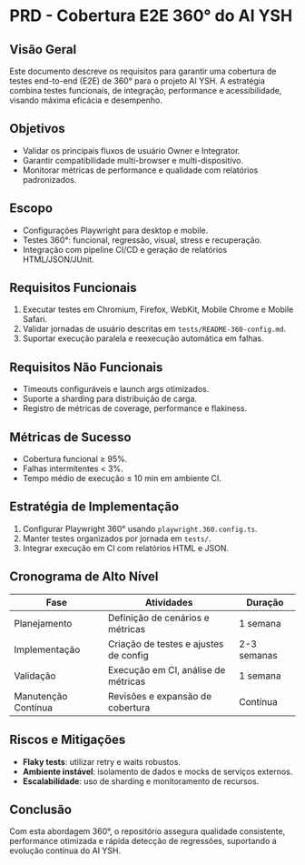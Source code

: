 # PRD - Cobertura E2E 360° do AI YSH

## Visão Geral
Este documento descreve os requisitos para garantir uma cobertura de testes end-to-end (E2E) de 360° para o projeto AI YSH. A estratégia combina testes funcionais, de integração, performance e acessibilidade, visando máxima eficácia e desempenho.

## Objetivos
- Validar os principais fluxos de usuário Owner e Integrator.
- Garantir compatibilidade multi-browser e multi-dispositivo.
- Monitorar métricas de performance e qualidade com relatórios padronizados.

## Escopo
- Configurações Playwright para desktop e mobile.
- Testes 360°: funcional, regressão, visual, stress e recuperação.
- Integração com pipeline CI/CD e geração de relatórios HTML/JSON/JUnit.

## Requisitos Funcionais
1. Executar testes em Chromium, Firefox, WebKit, Mobile Chrome e Mobile Safari.
2. Validar jornadas de usuário descritas em `tests/README-360-config.md`.
3. Suportar execução paralela e reexecução automática em falhas.

## Requisitos Não Funcionais
- Timeouts configuráveis e launch args otimizados.
- Suporte a sharding para distribuição de carga.
- Registro de métricas de coverage, performance e flakiness.

## Métricas de Sucesso
- Cobertura funcional ≥ 95%.
- Falhas intermitentes < 3%.
- Tempo médio de execução ≤ 10 min em ambiente CI.

## Estratégia de Implementação
1. Configurar Playwright 360° usando `playwright.360.config.ts`.
2. Manter testes organizados por jornada em `tests/`.
3. Integrar execução em CI com relatórios HTML e JSON.

## Cronograma de Alto Nível
| Fase | Atividades | Duração |
| --- | --- | --- |
| Planejamento | Definição de cenários e métricas | 1 semana |
| Implementação | Criação de testes e ajustes de config | 2-3 semanas |
| Validação | Execução em CI, análise de métricas | 1 semana |
| Manutenção Contínua | Revisões e expansão de cobertura | Contínua |

## Riscos e Mitigações
- **Flaky tests**: utilizar retry e waits robustos.
- **Ambiente instável**: isolamento de dados e mocks de serviços externos.
- **Escalabilidade**: uso de sharding e monitoramento de recursos.

## Conclusão
Com esta abordagem 360°, o repositório assegura qualidade consistente, performance otimizada e rápida detecção de regressões, suportando a evolução contínua do AI YSH.

